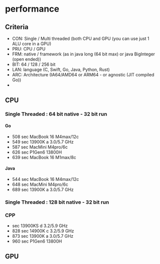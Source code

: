 # performance
## Criteria
- CON: Single / Multi threaded (both CPU and GPU (you can use just 1 ALU core in a GPU)
- PRU: CPU / GPU
- FRM: native / framework (as in java long (64 bit max) or java BigInteger (open ended))
- BIT: 64 / 128 / 256 bit
- LAN: language (C, Swift, Go, Java, Python, Rust)
- ARC: Architecture (IA64/AMD64 or ARM64 - or agnostic (JIT compiled Go))
- 

## CPU
### Single Threaded : 64 bit native - 32 bit run
#### Go 
- 508 sec MacBook 16 M4max/12c
- 549 sec 13900K a 3.0/5.7 GHz
- 587 sec MacMini M4pro/6c
- 626 sec P1Gen6 13800H
- 639 sec MacBook 16 M1max/8c
#### Java
- 544 sec MacBook 16 M4max/12c
- 648 sec MacMini M4pro/6c
- 689 sec 13900K a 3.0/5.7 GHz
### Single Threaded : 128 bit native - 32 bit run
### CPP
- sec 13900KS d 3.2/5.9 GHz
- 828 sec 14900K c 3.2/5.9 GHz
- 873 sec 13900K a 3.0/5.7 GHz
- 960 sec P1Gen6 13800H

## GPU
